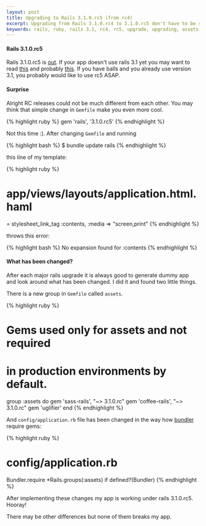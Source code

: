 ```yaml
---
layout: post
title: Upgrading to Rails 3.1.0.rc5 (from rc4)
excerpt: Upgrading from Rails 3.1.0.rc4 to 3.1.0.rc5 don't have to be simple
keywords: rails, ruby, rails 3.1, rc4, rc5, upgrade, upgrading, assets, bundler, assets pipeline
---
```


#### Rails 3.1.0.rc5

Rails 3.1.0.rc5 is [out][rc5-announcement]. If your app doesn't use rails 3.1 yet you may want to read [this][rails-31-upgrade] and probably [this][rails-31-slow-assets]. If you have balls and you already use version 3.1, you probably would like to use rc5 ASAP. 

#### Surprise

Alright RC releases could not be much different from each other. You may think that simple change in `Gemfile` make you even more cool.

{% highlight ruby %}
gem 'rails', '3.1.0.rc5'
{% endhighlight %}

Not this time :). After changing `Gemfile` and running

{% highlight bash %}
$ bundle update rails
{% endhighlight %}

this line of my template:

{% highlight ruby %}
# app/views/layouts/application.html.haml
= stylesheet_link_tag :contents, :media => "screen,print"
{% endhighlight %}

throws this error:

{% highlight bash %}
No expansion found for :contents
{% endhighlight %}

#### What has been changed?

After each major rails upgrade it is always good to generate dummy app and look around what has been changed. I did it and found two little things.

There is a new group in `Gemfile` called `assets`. 

{% highlight ruby %}
# Gems used only for assets and not required
# in production environments by default.
group :assets do
  gem 'sass-rails', "~> 3.1.0.rc"
  gem 'coffee-rails', "~> 3.1.0.rc"
  gem 'uglifier'
end
{% endhighlight %}

And `config/application.rb` file has been changed in the way how [bundler][bundler] require gems:

{% highlight ruby %}
# config/application.rb
Bundler.require *Rails.groups(:assets) if defined?(Bundler)
{% endhighlight %}

After implementing these changes my app is working under rails 3.1.0.rc5. Hooray!

There may be other differences but none of them breaks my app.

[rc5-announcement]: http://groups.google.com/group/rubyonrails-talk/browse_thread/thread/ae3139e531b970a2
[rails-31-upgrade]:http://davidjrice.co.uk/2011/05/25/how-to-upgrade-a-rails-application-to-version-3-1-0.html
[rails-31-slow-assets]: http://martinciu.com/2011/06/rails-3-1-and-slow-asset-pipeline.html
[bundler]: http://gembundler.com/
